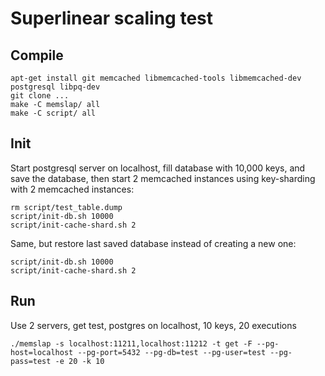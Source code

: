 # Superlinear scaling test

## Compile

``` console
apt-get install git memcached libmemcached-tools libmemcached-dev postgresql libpq-dev
git clone ...
make -C memslap/ all
make -C script/ all
```

## Init

Start postgresql server on localhost, fill database with 10,000 keys, and save the database, then
start 2 memcached instances using key-sharding with 2 memcached instances:
  
``` console
rm script/test_table.dump 
script/init-db.sh 10000
script/init-cache-shard.sh 2
```

Same, but restore last saved database instead of creating a new one:

``` console
script/init-db.sh 10000
script/init-cache-shard.sh 2
```

## Run

Use 2 servers, get test, postgres on localhost, 10 keys, 20 executions
  
``` console
./memslap -s localhost:11211,localhost:11212 -t get -F --pg-host=localhost --pg-port=5432 --pg-db=test --pg-user=test --pg-pass=test -e 20 -k 10
```
